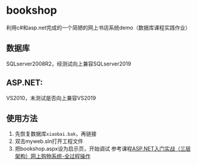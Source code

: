 # bookshop
利用c#和asp.net完成的一个简陋的网上书店系统demo（数据库课程实践作业）
## 数据库
SQLserver2008R2，经测试向上兼容SQLserver2019
## ASP.NET:
VS2010，未测试是否向上兼容VS2019
## 使用方法
1. 先恢复数据库``xiaobai.bak``，再链接
2. 双击myweb.sln打开工程文件
3. 把bookshop.aspx设为启示页，开始调试
参考课程[ASP.NET入门实战（三层架构）网上购物系统-全过程操作](https://www.bilibili.com/video/BV1Yk4y1B7Gn)
